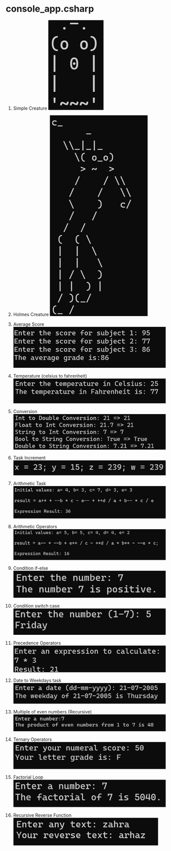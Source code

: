 # console_app.csharp

1. Simple Creature
![Simple Creature](simplecreature.png)

2. Holmes Creature
![Holmes Creature](holmescreature.png)

3. Average Score 
![Average Score](average.png)

4. Temperature (celsius to fahrenheit)
![Temperature](temperature.png)

5. Conversion
![Conversion](conversion.png)

6. Task Increment
![Increment](taskincrement.png)

7. Arithmetic Task
![Arithmetic](arithmetictask.png)

8. Arithmetic Operators
![Arithmetic Operators](arithmeticoperators.png)

9. Condition if-else
![condition if else](conditionifelse.png)

10. Condition switch case
![conditionswitch](conditionswitch.png)

11. Precedence Operators 
![Simple Calculator](precedenceoperators.png)

12. Date to Weekdays task
![Date to Weekdays](datetoweekdays.png)

13. Multiple of even numbers (Recursive)
![Multiple of even numbers](multiplyeven.png)

14. Ternary Operators
![Ternary Operator](ternaryoperator.png)

15. Factorial Loop
![Factorial loop](factorialloop.png)

16. Recursive Reverse Function
![Reverse function](reversefunction.png)
